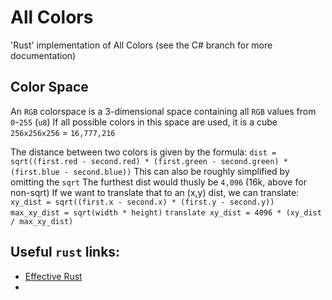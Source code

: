 # All Colors

'Rust' implementation of All Colors
(see the C# branch for more documentation)





## Color Space
An `RGB` colorspace is a 3-dimensional space containing all `RGB` values from `0`-`255` (`u8`)
If all possible colors in this space are used, it is a cube `256x256x256` = `16,777,216`

The distance between two colors is given by the formula:
`dist = sqrt((first.red - second.red) * (first.green - second.green) * (first.blue - second.blue))`
This can also be roughly simplified by omitting the `sqrt`
The furthest dist would thusly be `4,096` (16k, above for non-sqrt)
If we want to translate that to an (x,y) dist, we can translate:
`xy_dist = sqrt((first.x - second.x) * (first.y - second.y))`
`max_xy_dist = sqrt(width * height)`
`translate xy_dist = 4096 * (xy_dist / max_xy_dist)`



## Useful `rust` links:
- [Effective Rust](https://www.lurklurk.org/effective-rust/)
- 